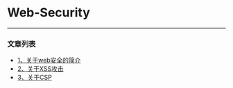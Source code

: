 # Web-Security
---

### 文章列表

- [1、关于web安全的简介](./contents/1.md)
- [2、关于XSS攻击](./contents/2.md)
- [3、关于CSP](./contents/3.md)